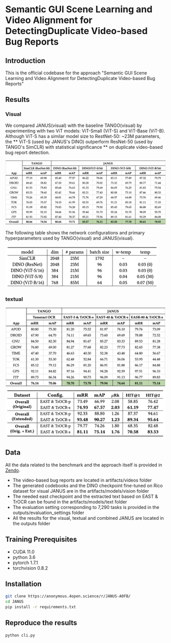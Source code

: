 # Semantic GUI Scene Learning and Video Alignment for DetectingDuplicate Video-based Bug Reports

## Introduction
This is the official codebase for the approach "Semantic GUI Scene Learning and Video Alignment for DetectingDuplicate Video-based Bug Reports"

## Results

### Visual

We compared JANUS(visual) with the baseline TANGO(visual) by experimenting with two ViT models: ViT-Small (ViT-S) and ViT-Base (ViT-B). Although ViT-S has a similar model size to RestNet-50: ~23M parameters, the ** ViT-S (used by JANUS's DINO) outperform ResNet-50 (used by TANGO's SimCLR) with statistical significance ** on duplicate video-based bug report detection. 

<img src="tabels/visual.png" alt="visual results" width="720">

The following table shows the network configurations and primary hyperparameters used by TANGO(visual) and JANUS(visual).

<img src="tabels/visual_config.png" alt="visual results" width="480">


### textual
![image_3](tabels/text.png)
![image_4](tabels/text_comparison.png)

## Data

All the data related to the benchmark and the approach itself is provided in [Zendo](https://sandbox.zenodo.org/record/1166765#.Y_Y4CexBx8Y).

* The video-based bug reports are located in artifacts/videos folder
* The generated codebooks and the DINO checkpoint fine-tuned on Rico dataset for visual JANUS are in the artifacts/models/vision folder
* The needed east checkpoint and the extracted text based on EAST & TrOCR can be found in the artifacts/models/text folder 
* The evaluation setting corresponding to 7,290 tasks is provided in the outputs/evaluation_settings folder
* All the results for the visual, textual and combined JANUS are located in the outputs folder

## Training Prerequisites
- CUDA 11.0
- python 3.6
- pytorch 1.7.1
- torchvision 0.8.2

## Installation

```bash
git clone https://anonymous.4open.science/r/JANUS-A0FB/
cd JANUS
pip install -r requirements.txt
```

## Reproduce the results

```bash
python cli.py
```

